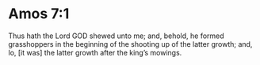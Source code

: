 # Amos 7:1

Thus hath the Lord GOD shewed unto me; and, behold, he formed grasshoppers in the beginning of the shooting up of the latter growth; and, lo, [it was] the latter growth after the king’s mowings.
